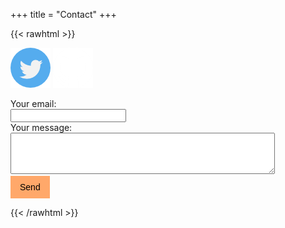 +++
title = "Contact"
+++

{{< rawhtml >}}

<style>
.button {
  background-color: #ffa86a;
  border: none;
  color: black;
  padding: 10px 15px;
  text-align: center;
  text-decoration: none;
  display: inline-block;
  font-size: 14px;
}
</style>

<p align="left">
  <a style="text-decoration:none" href="https://twitter.com/sharksforarms">
      <img style="display: inline-block" src="/social/twitter.png" />
  </a>
  <a style="text-decoration:none" href="https://github.com/sharksforarms">
      <img style="display: inline-block" src="/social/github.png" />
  </a>
</p>

<form action="https://formspree.io/mrgogbaa" method="POST" >
  <label>Your email:</label>
  </br>
  <input type="text" name="_replyto" required>
  </br>
  <label>Your message:</label>
  </br>
  <textarea name="message" rows="4" cols="50" required></textarea>
  </br>
  <button class="button" type="submit">Send</button>
</form>

{{< /rawhtml >}}
